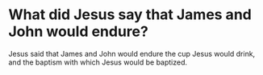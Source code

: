 # What did Jesus say that James and John would endure?

Jesus said that James and John would endure the cup Jesus would drink, and the baptism with which Jesus would be baptized.

